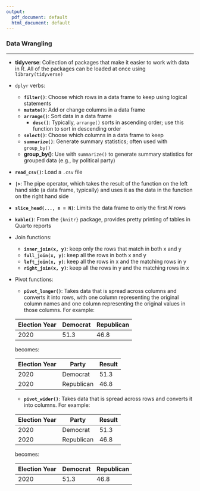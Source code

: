 ```yaml
---
output:
  pdf_document: default
  html_document: default
---
```

### Data Wrangling

---

* **tidyverse**: Collection of packages that make it easier to work with data in R. All of the packages can be loaded at once using `library(tidyverse)`
* `dplyr` verbs:
  * **`filter()`**: Choose which rows in a data frame to keep using logical statements
  * **`mutate()`**: Add or change columns in a data frame
  * **`arrange()`**: Sort data in a data frame
      * **`desc()`**: Typically, `arrange()` sorts in ascending order; use this function to sort in descending order
  * **`select()`**: Choose which columns in a data frame to keep
  * **`summarize()`**: Generate summary statistics; often used with `group_by()`
  * **group_by()**: Use with `summarize()` to generate summary statistics for grouped data (e.g., by political party)
* **`read_csv()`**: Load a `.csv` file
* **`|>`**: The pipe operator, which takes the result of the function on the left hand side (a data frame, typically) and uses it as the data in the function on the right hand side
* **`slice_head(..., n = N)`**: Limits the data frame to only the first *N* rows
* **`kable()`**: From the `{knitr}` package, provides pretty printing of tables in Quarto reports
* Join functions:
  * **`inner_join(x, y)`**: keep only the rows that match in both x and y
  * **`full_join(x, y)`**: keep all the rows in both x and y
  * **`left_join(x, y)`**: keep all the rows in x and the matching rows in y
  * **`right_join(x, y)`**: keep all the rows in y and the matching rows in x
* Pivot functions:
  * **`pivot_longer()`**: Takes data that is spread across columns and converts it into rows, with one column representing the original column names and one column representing the original values in those columns. For example:

  |Election Year|Democrat|Republican|
  |---|---|---|
  |2020|51.3|46.8|
  
    becomes:

  |Election Year|Party|Result|
  |---|---|---|
  |2020|Democrat|51.3|
  |2020|Republican|46.8|
  
  * **`pivot_wider()`**: Takes data that is spread across rows and converts it into columns. For example:
  
  |Election Year|Party|Result|
  |---|---|---|
  |2020|Democrat|51.3|
  |2020|Republican|46.8|
  
    becomes:
    
  |Election Year|Democrat|Republican|
  |---|---|---|
  |2020|51.3|46.8|
